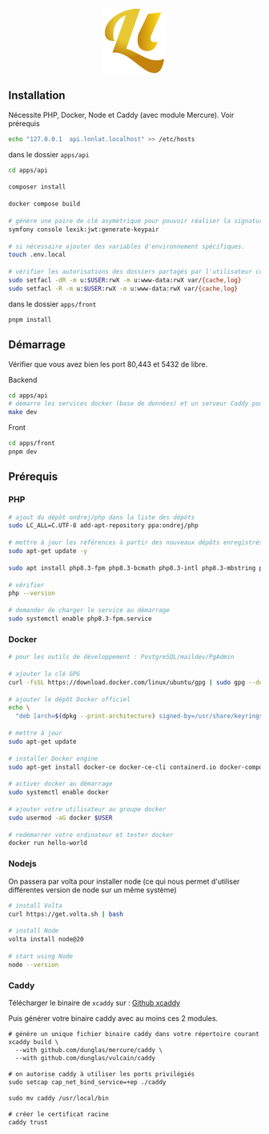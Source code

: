 <p align="center">
  <img width="128" src="https://raw.githubusercontent.com/lhapaipai/lonlat/main/packages/pentatrion-design/images/logo.svg" alt="Lonlat logo">
</p>


## Installation

Nécessite PHP, Docker, Node et Caddy (avec module Mercure). Voir prérequis

```bash
echo "127.0.0.1  api.lonlat.localhost" >> /etc/hosts
```

dans le dossier `apps/api`
```bash
cd apps/api

composer install

docker compose build

# génère une paire de clé asymétrique pour pouvoir réaliser la signature des JWT.
symfony console lexik:jwt:generate-keypair

# si nécessaire ajouter des variables d'environnement spécifiques.
touch .env.local

# vérifier les autorisations des dossiers partagés par l'utilisateur courant et le serveur web
sudo setfacl -dR -m u:$USER:rwX -m u:www-data:rwX var/{cache,log}
sudo setfacl -R -m u:$USER:rwX -m u:www-data:rwX var/{cache,log}
```

dans le dossier `apps/front`
```bash
pnpm install
```

## Démarrage

Vérifier que vous avez bien les port 80,443 et 5432 de libre.

Backend
```bash
cd apps/api
# démarre les services docker (base de données) et un serveur Caddy pour l'API.
make dev
```

Front
```bash
cd apps/front
pnpm dev
```

## Prérequis

### PHP

```bash
# ajout du dépôt ondrej/php dans la liste des dépôts
sudo LC_ALL=C.UTF-8 add-apt-repository ppa:ondrej/php

# mettre à jour les références à partir des nouveaux dépôts enregistrés
sudo apt-get update -y

sudo apt install php8.3-fpm php8.3-bcmath php8.3-intl php8.3-mbstring php8.3-xml php8.3-pgsql php8.3-gd php8.3-curl php8.3-xdebug

# vérifier
php --version

# demander de charger le service au démarrage
sudo systemctl enable php8.3-fpm.service
```

### Docker

```bash
# pour les outils de développement : PostgreSQL/maildev/PgAdmin

# ajouter la clé GPG
curl -fsSL https://download.docker.com/linux/ubuntu/gpg | sudo gpg --dearmor -o /usr/share/keyrings/docker-archive-keyring.gpg

# ajouter le dépôt Docker officiel
echo \
  "deb [arch=$(dpkg --print-architecture) signed-by=/usr/share/keyrings/docker-archive-keyring.gpg] https://download.docker.com/linux/ubuntu $(lsb_release -cs) stable" | sudo tee /etc/apt/sources.list.d/docker.list > /dev/null

# mettre à jour
sudo apt-get update

# installer Docker engine
sudo apt-get install docker-ce docker-ce-cli containerd.io docker-compose

# activer docker au démarrage
sudo systemctl enable docker

# ajouter votre utilisateur au groupe docker
sudo usermod -aG docker $USER

# redémarrer votre ordinateur et tester docker
docker run hello-world
```

### Nodejs

On passera par volta pour installer node (ce qui nous permet d'utiliser différentes version de node sur un même système)

```bash
# install Volta
curl https://get.volta.sh | bash

# install Node
volta install node@20

# start using Node
node --version
```

### Caddy

Télécharger le binaire de `xcaddy` sur : [Github xcaddy](https://github.com/caddyserver/xcaddy/releases)

Puis générer votre binaire caddy avec au moins ces 2 modules.
```shell
# génère un unique fichier binaire caddy dans votre répertoire courant
xcaddy build \
  --with github.com/dunglas/mercure/caddy \
  --with github.com/dunglas/vulcain/caddy

# on autorise caddy à utiliser les ports privilégiés
sudo setcap cap_net_bind_service=+ep ./caddy

sudo mv caddy /usr/local/bin

# créer le certificat racine
caddy trust
```


